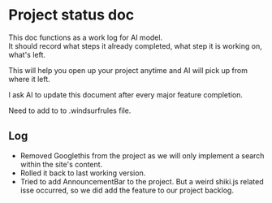 # Project status doc
  
This doc functions as a work log for AI model.  
It should record what steps it already completed, what step it is working on, what's left.  
  
This will help you open up your project anytime and AI will pick up from where it left.  
  
I ask AI to update this document after every major feature completion. 

Need to add to to .windsurfrules file. 

## Log

- Removed Googlethis from the project as we will only implement a search within the site's content.
- Rolled it back to last working version. 
- Tried to add AnnouncementBar to the project. But a weird shiki.js related isse occurred, so we did add the feature to our project backlog.